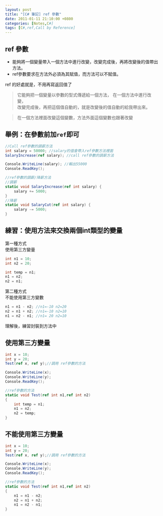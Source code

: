 ```yaml
---
layout: post
title: "[C# 筆記] ref 參數"
date: 2011-01-11 21:10:00 +0800
categories: [Notes,C#]
tags: [C#,ref,Call by Reference]
---
```


## ref 參數

- 能夠將一個變量帶入一個方法中進行改變，改變完成後，再將改變後的值帶出方法。
- ref參數要求在方法外必須為其賦值，而方法可以不賦值。

ref 的好處就是，不用再寫返回值了

> 它能夠把一個變量以參數的型式傳遞給一個方法，
在一個方法中進行改變，  
改變完成後，再把這個值自動的，就是改變後的值自動的給我帶出來。  

> 在一個方法裡面改變這個變數，方法外面這個變數也跟著改變

## 舉例：在參數前加`ref`即可
```c#
//Call ref參數的調薪方法
int salary = 50000; //salary的值會帶入ref參數方法裡面
SalaryIncrease(ref salary); //call ref參數的調薪方法

Console.WriteLine(salary); //輸出55000
Console.ReadKey();

//ref參數的調薪/降薪方法
//調薪
static void SalaryIncrease(ref int salary) {
    salary += 5000;
}
//降薪
static void SalaryCut(ref int salary) {
    salary -= 5000;
}
```

## 練習：使用方法來交換兩個int類型的變量
第一種方式  
使用第三方變量
```c#
int n1 = 10;
int n2 = 20;

int temp = n1;
n1 = n2;
n2 = n1;
```

第二種方式  
不能使用第三方變數
```c#
n1 = n1 - n2; //n1=-10 n2=20
n2 = n1 + n2; //n1=-10 n2=10
n1 = n2 - n1; //n1= 20 n2=10
```

理解後，練習封裝到方法中

## 使用第三方變量
```c#
int x = 10;
int y = 20;
Test(ref x, ref y);//調用 ref參數的方法

Console.WriteLine(x);
Console.WriteLine(y);
Console.ReadKey();

//ref參數的方法
static void Test(ref int n1,ref int n2)
{
    int temp = n1;
    n1 = n2;
    n2 = temp;
}
```

## 不能使用第三方變量
```c#
int x = 10;
int y = 20;
Test(ref x, ref y);//調用 ref參數的方法

Console.WriteLine(x);
Console.WriteLine(y);
Console.ReadKey();

//ref參數的方法
static void Test(ref int n1,ref int n2)
{
    n1 = n1 - n2;
    n2 = n1 + n2;
    n1 = n2 - n1;
}
```
